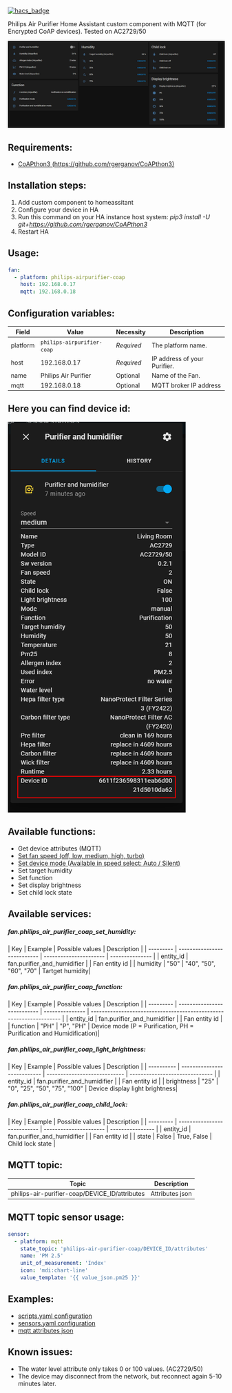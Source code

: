 [![hacs_badge](https://img.shields.io/badge/HACS-Default-orange.svg?style=for-the-badge)](https://github.com/custom-components/hacs)

Philips Air Purifier Home Assistant custom component with MQTT (for Encrypted CoAP devices).
Tested on AC2729/50

![](https://raw.githubusercontent.com/adamcsk1/ha-philips-airpurifier-coap/master/dashboard.png)

## Requirements:

- [CoAPthon3 (https://github.com/rgerganov/CoAPthon3)](https://github.com/rgerganov/CoAPthon3)

## Installation steps:

1. Add custom component to homeassitant
2. Configure your device in HA
3. Run this command on your HA instance host system: _pip3 install -U git+https://github.com/rgerganov/CoAPthon3_
4. Restart HA

## Usage:

```yaml
fan:
  - platform: philips-airpurifier-coap
    host: 192.168.0.17
    mqtt: 192.168.0.18
```

## Configuration variables:

| Field    | Value                      | Necessity  | Description                  |
| -------- | -------------------------- | ---------- | ---------------------------- |
| platform | `philips-airpurifier-coap` | _Required_ | The platform name.           |
| host     | 192.168.0.17               | _Required_ | IP address of your Purifier. |
| name     | Philips Air Purifier       | Optional   | Name of the Fan.             |
| mqtt     | 192.168.0.18               | Optional   | MQTT broker IP address       |

## Here you can find device id:

![](https://raw.githubusercontent.com/adamcsk1/ha-philips-airpurifier-coap/master/device_id.png)

## Available functions:

- Get device attributes (MQTT)
- [Set fan speed (off, low, medium, high, turbo)](https://raw.githubusercontent.com/adamcsk1/ha-philips-airpurifier-coap/master/device_detail.png)
- [Set device mode (Available in speed select: Auto / Silent)](https://raw.githubusercontent.com/adamcsk1/ha-philips-airpurifier-coap/master/device_detail.png)
- Set target humidity
- Set function
- Set display brightness
- Set child lock state

## Available services:

##### fan.philips_air_purifier_coap_set_humidity:

&NewLine;
| Key       | Example                     | Possible values        | Description     |
| --------- | --------------------------- | ---------------------- | --------------- |
| entity_id | fan.purifier_and_humidifier |                        | Fan entity id   |
| humidity  | "50"                        | "40", "50", "60", "70" | Tartget humidity|

##### fan.philips_air_purifier_coap_function:

&NewLine;
| Key       | Example                     | Possible values | Description                                                         |
| --------- | --------------------------- | --------------- | ------------------------------------------------------------------- |
| entity_id | fan.purifier_and_humidifier |                 | Fan entity id                                                       |
| function  | "PH"                        | "P", "PH"       | Device mode (P = Purification, PH = Purification and Humidification)|

##### fan.philips_air_purifier_coap_light_brightness:

&NewLine;
| Key        | Example                     | Possible values              | Description                    |
| ---------- | --------------------------- | ---------------------------- | ------------------------------ |
| entity_id  | fan.purifier_and_humidifier |                              | Fan entity id                  |
| brightness | "25"                        | "0", "25", "50", "75", "100" | Device display light brightness|

##### fan.philips_air_purifier_coap_child_lock:

&NewLine;
| Key       | Example                     | Possible values        | Description      |
| --------- | --------------------------- | ---------------------- | ---------------- |
| entity_id | fan.purifier_and_humidifier |                        | Fan entity id    |
| state     | False                       | True, False            | Child lock state |

## MQTT topic:

| Topic                                          | Description     |
| ---------------------------------------------- | --------------- |
| philips-air-purifier-coap/DEVICE_ID/attributes | Attributes json |

## MQTT topic sensor usage:

```yaml
sensor:
  - platform: mqtt
    state_topic: 'philips-air-purifier-coap/DEVICE_ID/attributes'
    name: 'PM 2.5'
    unit_of_measurement: 'Index'
    icon: 'mdi:chart-line'
    value_template: '{{ value_json.pm25 }}'
```

## Examples:
- [scripts.yaml configuration](https://github.com/adamcsk1/ha-philips-airpurifier-coap/blob/master/examples/scripts.yaml)
- [sensors.yaml configuration](https://github.com/adamcsk1/ha-philips-airpurifier-coap/blob/master/examples/sensors.yaml)
- [mqtt attributes json](https://github.com/adamcsk1/ha-philips-airpurifier-coap/blob/master/examples/mqtt_attributes.json)

## Known issues:
- The water level attribute only takes 0 or 100 values. (AC2729/50)
- The device may disconnect from the network, but reconnect again 5-10 minutes later.
